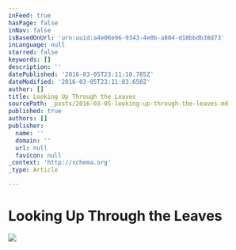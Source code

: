 ```yaml
---
inFeed: true
hasPage: false
inNav: false
isBasedOnUrl: 'urn:uuid:a4e06e96-9343-4e0b-a804-d18bbdb38d73'
inLanguage: null
starred: false
keywords: []
description: ''
datePublished: '2016-03-05T23:11:10.785Z'
dateModified: '2016-03-05T23:11:03.650Z'
author: []
title: Looking Up Through the Leaves
sourcePath: _posts/2016-03-05-looking-up-through-the-leaves.md
published: true
authors: []
publisher:
  name: ''
  domain: ''
  url: null
  favicon: null
_context: 'http://schema.org'
_type: Article

---
```

# Looking Up Through the Leaves
![](https://s3-us-west-2.amazonaws.com/the-grid-img/p/f2306636157668f4fd70bfac7eecada9fe7db635.png)